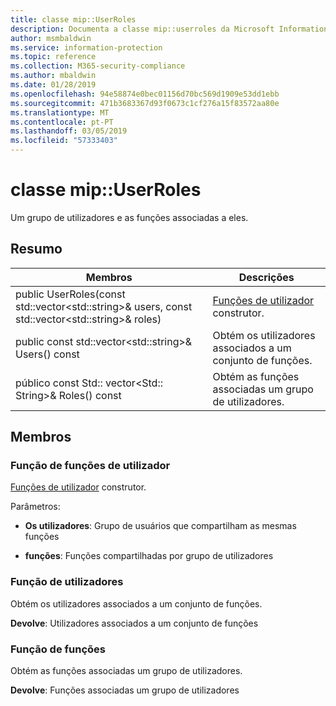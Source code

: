 ```yaml
---
title: classe mip::UserRoles
description: Documenta a classe mip::userroles da Microsoft Information Protection (MIP) SDK.
author: msmbaldwin
ms.service: information-protection
ms.topic: reference
ms.collection: M365-security-compliance
ms.author: mbaldwin
ms.date: 01/28/2019
ms.openlocfilehash: 94e58874e0bec01156d70bc569d1909e53dd1ebb
ms.sourcegitcommit: 471b3683367d93f0673c1cf276a15f83572aa80e
ms.translationtype: MT
ms.contentlocale: pt-PT
ms.lasthandoff: 03/05/2019
ms.locfileid: "57333403"
---
```

# <a name="class-mipuserroles"></a>classe mip::UserRoles 
Um grupo de utilizadores e as funções associadas a eles.
  
## <a name="summary"></a>Resumo
 Membros                        | Descrições                                
--------------------------------|---------------------------------------------
public UserRoles(const std::vector\<std::string\>& users, const std::vector\<std::string\>& roles)  |  [Funções de utilizador](class_mip_userroles.md) construtor.
public const std::vector\<std::string\>& Users() const  |  Obtém os utilizadores associados a um conjunto de funções.
público const Std:: vector\<Std:: String\>& Roles() const  |  Obtém as funções associadas um grupo de utilizadores.
  
## <a name="members"></a>Membros
  
### <a name="userroles-function"></a>Função de funções de utilizador
[Funções de utilizador](class_mip_userroles.md) construtor.

Parâmetros:  
* **Os utilizadores**: Grupo de usuários que compartilham as mesmas funções 


* **funções**: Funções compartilhadas por grupo de utilizadores


  
### <a name="users-function"></a>Função de utilizadores
Obtém os utilizadores associados a um conjunto de funções.

  
**Devolve**: Utilizadores associados a um conjunto de funções
  
### <a name="roles-function"></a>Função de funções
Obtém as funções associadas um grupo de utilizadores.

  
**Devolve**: Funções associadas um grupo de utilizadores
